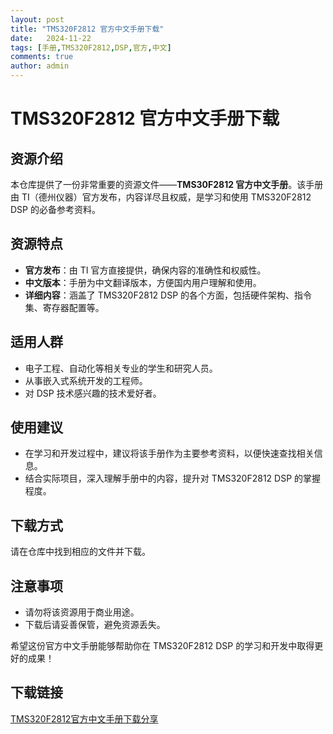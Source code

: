 ```yaml
---
layout: post
title: "TMS320F2812 官方中文手册下载"
date:   2024-11-22
tags: [手册,TMS320F2812,DSP,官方,中文]
comments: true
author: admin
---
```

# TMS320F2812 官方中文手册下载

## 资源介绍

本仓库提供了一份非常重要的资源文件——**TMS30F2812 官方中文手册**。该手册由 TI（德州仪器）官方发布，内容详尽且权威，是学习和使用 TMS320F2812 DSP 的必备参考资料。

## 资源特点

- **官方发布**：由 TI 官方直接提供，确保内容的准确性和权威性。
- **中文版本**：手册为中文翻译版本，方便国内用户理解和使用。
- **详细内容**：涵盖了 TMS320F2812 DSP 的各个方面，包括硬件架构、指令集、寄存器配置等。

## 适用人群

- 电子工程、自动化等相关专业的学生和研究人员。
- 从事嵌入式系统开发的工程师。
- 对 DSP 技术感兴趣的技术爱好者。

## 使用建议

- 在学习和开发过程中，建议将该手册作为主要参考资料，以便快速查找相关信息。
- 结合实际项目，深入理解手册中的内容，提升对 TMS320F2812 DSP 的掌握程度。

## 下载方式

请在仓库中找到相应的文件并下载。

## 注意事项

- 请勿将该资源用于商业用途。
- 下载后请妥善保管，避免资源丢失。

希望这份官方中文手册能够帮助你在 TMS320F2812 DSP 的学习和开发中取得更好的成果！

## 下载链接

[TMS320F2812官方中文手册下载分享](https://pan.quark.cn/s/98be75fb57ff)